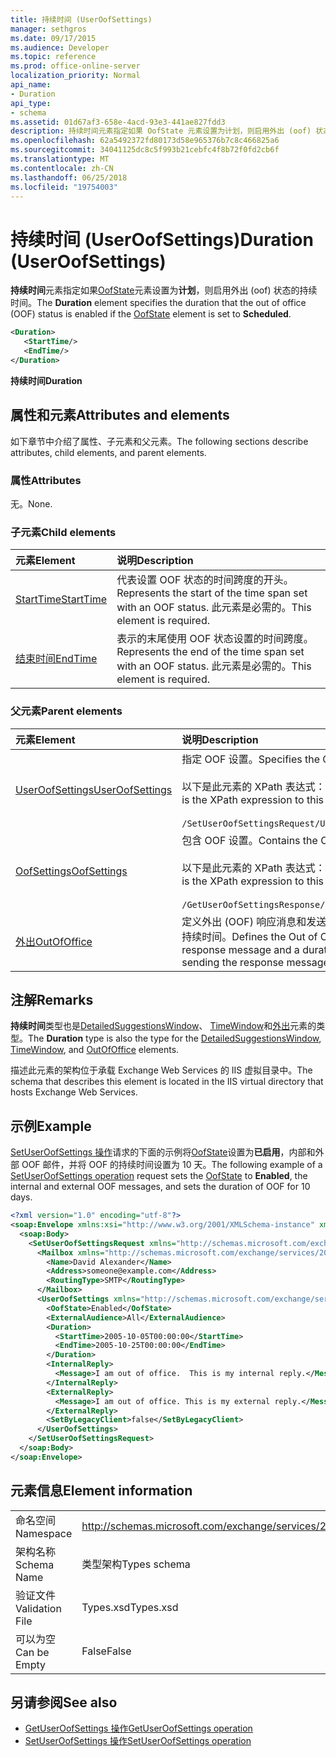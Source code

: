 ```yaml
---
title: 持续时间 (UserOofSettings)
manager: sethgros
ms.date: 09/17/2015
ms.audience: Developer
ms.topic: reference
ms.prod: office-online-server
localization_priority: Normal
api_name:
- Duration
api_type:
- schema
ms.assetid: 01d67af3-658e-4acd-93e3-441ae827fdd3
description: 持续时间元素指定如果 OofState 元素设置为计划，则启用外出 (oof) 状态的持续时间。
ms.openlocfilehash: 62a5492372fd80173d58e965376b7c8c466825a6
ms.sourcegitcommit: 34041125dc8c5f993b21cebfc4f8b72f0fd2cb6f
ms.translationtype: MT
ms.contentlocale: zh-CN
ms.lasthandoff: 06/25/2018
ms.locfileid: "19754003"
---
```

# <a name="duration-useroofsettings"></a><span data-ttu-id="ba65b-103">持续时间 (UserOofSettings)</span><span class="sxs-lookup"><span data-stu-id="ba65b-103">Duration (UserOofSettings)</span></span>

<span data-ttu-id="ba65b-104">**持续时间**元素指定如果[OofState](oofstate.md)元素设置为**计划**，则启用外出 (oof) 状态的持续时间。</span><span class="sxs-lookup"><span data-stu-id="ba65b-104">The **Duration** element specifies the duration that the out of office (OOF) status is enabled if the [OofState](oofstate.md) element is set to **Scheduled**.</span></span>
  
```XML
<Duration>
   <StartTime/>
   <EndTime/> 
</Duration>
```

 <span data-ttu-id="ba65b-105">**持续时间**</span><span class="sxs-lookup"><span data-stu-id="ba65b-105">**Duration**</span></span>
## <a name="attributes-and-elements"></a><span data-ttu-id="ba65b-106">属性和元素</span><span class="sxs-lookup"><span data-stu-id="ba65b-106">Attributes and elements</span></span>

<span data-ttu-id="ba65b-107">如下章节中介绍了属性、子元素和父元素。</span><span class="sxs-lookup"><span data-stu-id="ba65b-107">The following sections describe attributes, child elements, and parent elements.</span></span>
  
### <a name="attributes"></a><span data-ttu-id="ba65b-108">属性</span><span class="sxs-lookup"><span data-stu-id="ba65b-108">Attributes</span></span>

<span data-ttu-id="ba65b-109">无。</span><span class="sxs-lookup"><span data-stu-id="ba65b-109">None.</span></span>
  
### <a name="child-elements"></a><span data-ttu-id="ba65b-110">子元素</span><span class="sxs-lookup"><span data-stu-id="ba65b-110">Child elements</span></span>

|<span data-ttu-id="ba65b-111">**元素**</span><span class="sxs-lookup"><span data-stu-id="ba65b-111">**Element**</span></span>|<span data-ttu-id="ba65b-112">**说明**</span><span class="sxs-lookup"><span data-stu-id="ba65b-112">**Description**</span></span>|
|:-----|:-----|
|[<span data-ttu-id="ba65b-113">StartTime</span><span class="sxs-lookup"><span data-stu-id="ba65b-113">StartTime</span></span>](starttime.md) <br/> |<span data-ttu-id="ba65b-114">代表设置 OOF 状态的时间跨度的开头。</span><span class="sxs-lookup"><span data-stu-id="ba65b-114">Represents the start of the time span set with an OOF status.</span></span> <span data-ttu-id="ba65b-115">此元素是必需的。</span><span class="sxs-lookup"><span data-stu-id="ba65b-115">This element is required.</span></span>  <br/> |
|[<span data-ttu-id="ba65b-116">结束时间</span><span class="sxs-lookup"><span data-stu-id="ba65b-116">EndTime</span></span>](endtime.md) <br/> |<span data-ttu-id="ba65b-117">表示的末尾使用 OOF 状态设置的时间跨度。</span><span class="sxs-lookup"><span data-stu-id="ba65b-117">Represents the end of the time span set with an OOF status.</span></span> <span data-ttu-id="ba65b-118">此元素是必需的。</span><span class="sxs-lookup"><span data-stu-id="ba65b-118">This element is required.</span></span>  <br/> |
   
### <a name="parent-elements"></a><span data-ttu-id="ba65b-119">父元素</span><span class="sxs-lookup"><span data-stu-id="ba65b-119">Parent elements</span></span>

|<span data-ttu-id="ba65b-120">**元素**</span><span class="sxs-lookup"><span data-stu-id="ba65b-120">**Element**</span></span>|<span data-ttu-id="ba65b-121">**说明**</span><span class="sxs-lookup"><span data-stu-id="ba65b-121">**Description**</span></span>|
|:-----|:-----|
|[<span data-ttu-id="ba65b-122">UserOofSettings</span><span class="sxs-lookup"><span data-stu-id="ba65b-122">UserOofSettings</span></span>](useroofsettings.md) <br/> |<span data-ttu-id="ba65b-123">指定 OOF 设置。</span><span class="sxs-lookup"><span data-stu-id="ba65b-123">Specifies the OOF settings.</span></span>  <br/><br/><span data-ttu-id="ba65b-124">以下是此元素的 XPath 表达式：</span><span class="sxs-lookup"><span data-stu-id="ba65b-124">The following is the XPath expression to this element:</span></span><br/><br/>`/SetUserOofSettingsRequest/UserOofSettings` <br/> |
|[<span data-ttu-id="ba65b-125">OofSettings</span><span class="sxs-lookup"><span data-stu-id="ba65b-125">OofSettings</span></span>](oofsettings.md) <br/> |<span data-ttu-id="ba65b-126">包含 OOF 设置。</span><span class="sxs-lookup"><span data-stu-id="ba65b-126">Contains the OOF settings.</span></span><br/><br/><span data-ttu-id="ba65b-127">以下是此元素的 XPath 表达式：</span><span class="sxs-lookup"><span data-stu-id="ba65b-127">The following is the XPath expression to this element:</span></span><br/><br/>`/GetUserOofSettingsResponse/OofSettings` <br/> |
|[<span data-ttu-id="ba65b-128">外出</span><span class="sxs-lookup"><span data-stu-id="ba65b-128">OutOfOffice</span></span>](outofoffice.md) <br/> |<span data-ttu-id="ba65b-129">定义外出 (OOF) 响应消息和发送响应消息邮箱的持续时间。</span><span class="sxs-lookup"><span data-stu-id="ba65b-129">Defines the Out of Office (OOF) response message and a duration time for sending the response message for a mailbox.</span></span>  <br/> |
   
## <a name="remarks"></a><span data-ttu-id="ba65b-130">注解</span><span class="sxs-lookup"><span data-stu-id="ba65b-130">Remarks</span></span>

<span data-ttu-id="ba65b-131">**持续时间**类型也是[DetailedSuggestionsWindow](detailedsuggestionswindow.md)、 [TimeWindow](timewindow.md)和[外出](outofoffice.md)元素的类型。</span><span class="sxs-lookup"><span data-stu-id="ba65b-131">The **Duration** type is also the type for the [DetailedSuggestionsWindow](detailedsuggestionswindow.md), [TimeWindow](timewindow.md), and [OutOfOffice](outofoffice.md) elements.</span></span> 
  
<span data-ttu-id="ba65b-132">描述此元素的架构位于承载 Exchange Web Services 的 IIS 虚拟目录中。</span><span class="sxs-lookup"><span data-stu-id="ba65b-132">The schema that describes this element is located in the IIS virtual directory that hosts Exchange Web Services.</span></span>
  
## <a name="example"></a><span data-ttu-id="ba65b-133">示例</span><span class="sxs-lookup"><span data-stu-id="ba65b-133">Example</span></span>

<span data-ttu-id="ba65b-134">[SetUserOofSettings 操作](setuseroofsettings-operation.md)请求的下面的示例将[OofState](oofstate.md)设置为**已启用**，内部和外部 OOF 邮件，并将 OOF 的持续时间设置为 10 天。</span><span class="sxs-lookup"><span data-stu-id="ba65b-134">The following example of a [SetUserOofSettings operation](setuseroofsettings-operation.md) request sets the [OofState](oofstate.md) to **Enabled**, the internal and external OOF messages, and sets the duration of OOF for 10 days.</span></span>
  
```XML
<?xml version="1.0" encoding="utf-8"?>
<soap:Envelope xmlns:xsi="http://www.w3.org/2001/XMLSchema-instance" xmlns:xsd="http://www.w3.org/2001/XMLSchema" xmlns:soap="http://schemas.xmlsoap.org/soap/envelope/">
  <soap:Body>
    <SetUserOofSettingsRequest xmlns="http://schemas.microsoft.com/exchange/services/2006/messages">
      <Mailbox xmlns="http://schemas.microsoft.com/exchange/services/2006/types">
        <Name>David Alexander</Name>
        <Address>someone@example.com</Address>
        <RoutingType>SMTP</RoutingType>
      </Mailbox>
      <UserOofSettings xmlns="http://schemas.microsoft.com/exchange/services/2006/types">
        <OofState>Enabled</OofState>
        <ExternalAudience>All</ExternalAudience>
        <Duration>
          <StartTime>2005-10-05T00:00:00</StartTime>
          <EndTime>2005-10-25T00:00:00</EndTime>
        </Duration>
        <InternalReply>
          <Message>I am out of office.  This is my internal reply.</Message>
        </InternalReply>
        <ExternalReply>
          <Message>I am out of office. This is my external reply.</Message>
        </ExternalReply>
        <SetByLegacyClient>false</SetByLegacyClient>
      </UserOofSettings>
    </SetUserOofSettingsRequest>
  </soap:Body>
</soap:Envelope>
```

## <a name="element-information"></a><span data-ttu-id="ba65b-135">元素信息</span><span class="sxs-lookup"><span data-stu-id="ba65b-135">Element information</span></span>

|||
|:-----|:-----|
|<span data-ttu-id="ba65b-136">命名空间</span><span class="sxs-lookup"><span data-stu-id="ba65b-136">Namespace</span></span>  <br/> |http://schemas.microsoft.com/exchange/services/2006/types  <br/> |
|<span data-ttu-id="ba65b-137">架构名称</span><span class="sxs-lookup"><span data-stu-id="ba65b-137">Schema Name</span></span>  <br/> |<span data-ttu-id="ba65b-138">类型架构</span><span class="sxs-lookup"><span data-stu-id="ba65b-138">Types schema</span></span>  <br/> |
|<span data-ttu-id="ba65b-139">验证文件</span><span class="sxs-lookup"><span data-stu-id="ba65b-139">Validation File</span></span>  <br/> |<span data-ttu-id="ba65b-140">Types.xsd</span><span class="sxs-lookup"><span data-stu-id="ba65b-140">Types.xsd</span></span>  <br/> |
|<span data-ttu-id="ba65b-141">可以为空</span><span class="sxs-lookup"><span data-stu-id="ba65b-141">Can be Empty</span></span>  <br/> |<span data-ttu-id="ba65b-142">False</span><span class="sxs-lookup"><span data-stu-id="ba65b-142">False</span></span>  <br/> |
   
## <a name="see-also"></a><span data-ttu-id="ba65b-143">另请参阅</span><span class="sxs-lookup"><span data-stu-id="ba65b-143">See also</span></span>

- [<span data-ttu-id="ba65b-144">GetUserOofSettings 操作</span><span class="sxs-lookup"><span data-stu-id="ba65b-144">GetUserOofSettings operation</span></span>](getuseroofsettings-operation.md)  
- [<span data-ttu-id="ba65b-145">SetUserOofSettings 操作</span><span class="sxs-lookup"><span data-stu-id="ba65b-145">SetUserOofSettings operation</span></span>](setuseroofsettings-operation.md)


